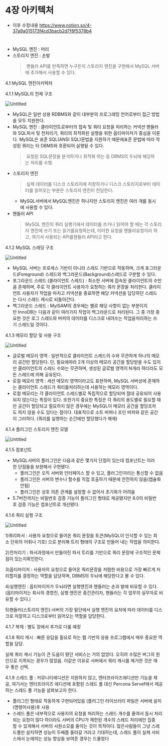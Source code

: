 # 4장 아키텍처


* 이후 수정내용
https://www.notion.so/4-37a9a015173f4cd3bacb2d7f8f5378b4


#


- MySQL 엔진 : 머리
- 스토리지 엔진 : 손발
   > 핸들러 API를 만족하면 누구든지 스토리지 엔진을 구현해서 MySQL 서버에 추가해서 사용할 수 있다.

4.1 MySQL 엔진아키텍처

4.1.1 MySQL의 전체 구조

![Untitled](./images/kang_4-1.png)

- MySQL은 일반 상용 RDBMS와 같이 대부분의 프로그래밍 언어로부터 접근 방법을 모두 지원한다.
- MySQL 엔진 : 클라이언트로부터의 접속 및 쿼리 요청을 처리하는 커넥션 핸들러와 SQL파서 및 전처리기, 쿼리의 최적화된 실행을 위한 옵티마이저가 중심을 이룬다. MySQL은 표준 SQL(ANSI SQL)문법을 지원하기 때문에표준 문법에 따라 작성된 쿼리는 타 DBMS와 호환되어 실행될 수 있다.
  > 요청된 SQL문장을 분석하거나 최적화 하는 등 DBMS의 두뇌에 해당하는 처리를 수행.
- 스토리지 엔진
  > 실제 데이터를 디스크 스토리지에 저장하거나 디스크 스토리지로부터 데이터를 읽어오는 부분은 스토리지 엔진이 전담한다.
    - MySQL서버에서 MySQL엔진은 하나지만 스토리지 엔진은 여러 개를 동시에 사용할 수 있다.
- 핸들러 API
  > MySQL 엔진의 쿼리 실행기에서 데이터를 쓰거나 읽어야 할 때는 각 스토리지 엔진에 쓰기 또는 읽기를요청하는데, 이러한 요청을 핸들러요청이라 하고, 여기서 사용되는 API를핸들러 API라고 한다.

4.1.2 MySQL 스레딩 구조

![Untitled](./images/kang_4-2.png)

- MySQL 서버는 프로세스 기반이 아니라 스레드 기반으로 작동하며, 크게 포그라운드(Foreground) 스레드와 백그라운드(Background)스레드로 구분할 수 있다.
- 포그라운드 스레드 (클라이언트 스레드) : 최소한 서버에 접속된 클라이언트의 수만큼 존재하며, 주로 각 클라이언트 사용자가 요청하는 쿼리 문장을 처리한다. 클라이언트 사용자가 작업을 마치고 커넥션을 종료하면 해당 커넥션을 담당하던 스레드는 다시 스레드 캐시로 되돌아간다.
- 백그라운드 스레드 : MyISAM의 경우에는 별로 해당 사항이 없는 부분이지만 InnoDB는 다음과 같이 여러가지 작업이 백그라운드로 처리된다. 그 중 가장 중요한 것은 로그 스레드와 버퍼의 데이터를 디스크로 내려쓰는 작업을처리하는 쓰기 스레드일 것이다.

4.1.3 메모리 할당 및 사용 구조

![Untitled](./images/kang_4-3.png)

- 글로벌 메모리 영역 : 일반적으로 클라이언트 스레드의 수와 무관하게 하나의 메모리 공간만 할당된다. 단, 필요에따라 2개 이상의 메모리 공간을 할당받을 수도 있지만 클라이언트의 스레드 수와는 무관하며, 생성된 글로벌 영역이 N개라 하더라도 모든 스레드에 의해 공유된다.
- 로컬 메모리 영역 : 세션 메모리 영역이라고도 표현하며, MySQL 서버상에 존재하는 클라이언트 스레드가 쿼리를처리하는데 사용하는 메모리 영역이다.
- 로컬 메모리는 각 클라이언트 스레드별로 독립적으로 할당되며 절대 공유되어 사용되지 않는다는 특징이 있다. 또한가지 중요한 특징은 각 쿼리의 용도별로 필요할 때만 공간이 할당되고 필요하지 않은 경우에는 MySQL이 메모리 공간을 할당조차도 하지 않을 수도 있다는 점이다. 대표적으로 소트 버퍼나 조인 버퍼와 같은 공간이 그러하다. (쿼리를 실행하는 순간에만 할당했다가 해제)

4.1.4 플러그인 스토리지 엔진 모델

![Untitled](./images/kang_4-4.png)

4.1.5 컴포넌트

- MySQL서버의 플러그인은 다음과 같은 몇가지 단점이 있는데 컴포넌트는 이러한 단점들을 보완해서 구현됐다.
    - 플러그인은 오직 서버와 인터페이스 할 수 있고, 플러그인끼리는 통신할 수 없음
    - 플러그인은 서버의 변수나 함수를 직접 호출하기 때문에 안전하지 않음(캡슐화안됨)
    - 플러그인은 상호 의존 관계를 설정할 수 없어서 초기화가 어려움
- 5.7버전까지는 비밀번호 검증 기능이 플러그인 형태로 제공됐지만 8.0의 비밀번호 검증 기능은 컴포넌트로 개선됐다.

4.1.6 쿼리 실행 구조

![Untitled](./images/kang_4-6.png)

1)쿼리파서 : 사용자 요청으로 들어온 쿼리 문장을 토큰(MySQL이 인식할 수 있는 최소 단위의 어휘나 기호) 으로 분리해 트리 형태의 구조로 만들어 내는 작업을 의미한다.

2)전처리기 : 파서과정에서 만들어진 파서 트리를 기반으로 쿼리 문장에 구조적인 문제점이 있는지확인한다.

3)옵티마이저 : 사용자의 요청으로 들어온 쿼리문장을 저렴한 비용으로 가장 빠르게 처리할지를 결정하는 역할을 담당하며, DBMS의 두뇌에 해당한다고 볼 수 있다.

4)실행엔진 : 옵티마이저가 두뇌라면 실행엔진과 핸들러는 손과 발에 비유할 수 있다. (옵티마이저는 회사의 경영진, 실행 엔진은 중간관리자, 핸들러는 각 업무의 실무자로 비유할 수 있다.)

5)핸들러(스토리지 엔진):서버의 가장 밑단에서 실행 엔진의 요처에 따라 데이터를 디스크로 저장하고 디스크로부터 읽어오는 역할을 담당한다.

4.1.7 복제 : 별도 장에서 추가로 다룰 예정

4.1.8 쿼리 캐시 : 빠른 응답을 필요로 하는 웹 기반의 응용 프로그램에서 매우 중요한 역할을 담당.

실제 쿼리 캐시 기능이 큰 도움이 됐던 서비스는 거의 없었다. 오히려 수많은 버그의 원인으로 지목되는 경우가 많았음. 이같은 이유로 서버에서 쿼리 캐시를 제거한 것은 매우 좋은 선택.

4.1.9 스레드 풀 : 커뮤니티에디션은 지원하지 않고, 엔터프라이즈에디션만 기능을 제공, 여기서는 엔터프라이즈 에디션에 포함된 스레드 풀 대신 Percona Servef에서 제공하는 스레드 풀 기능을 살펴보고자 한다.

- 플러그인 형태로 작동하게 구현되어있음 (플러그인 라이브러리 파일은 서버에 설치(명령어사용)후 사용
- 스레드 풀은 내부적으로 사용자의 요청을 처리하는 스레드 개수를 줄여서 동시 처리되는 요청이 많다 하더라도 서버의 CPU가 제한된 개수의 스레드 처리에만 집중할 수 있게해서 서버의 사원소모를 줄이는 것이 목적이다. 많은사람들이 그냥 스레드풀만 설치하면 성능이 두배쯤 올라갈 거라고 기대하는데, 스레드 풀이 실제 서비스에서 눈에띄는 성능 향상을 보여준 경우는 드물었다
